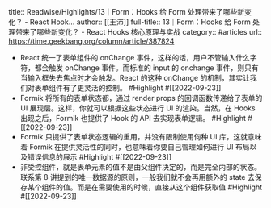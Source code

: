 title:: Readwise/Highlights/13｜Form：Hooks 给 Form 处理带来了哪些新变化？ - React Hook...
author:: [[王沛]]
full-title:: 13｜Form：Hooks 给 Form 处理带来了哪些新变化？ - React Hooks 核心原理与实战
category:: #articles
url:: https://time.geekbang.org/column/article/387824
- React 统一了表单组件的 onChange 事件，这样的话，用户不管输入什么字符，都会触发 onChange 事件。而标准的 input 的 onchange 事件，则只有当输入框失去焦点时才会触发。React 的这种 onChange 的机制，其实让我们对表单组件有了更灵活的控制。 #Highlight #[[2022-09-23]]
- Formik 将所有的表单状态都，通过 render props 的回调函数传递给了表单的 UI 展现层。这样，你就可以根据这些状态进行 UI 的渲染。当然，在 Hooks 出现之后，Formik 也提供了 Hook 的 API 去实现表单逻辑。 #Highlight #[[2022-09-23]]
- Formik 只提供了表单状态逻辑的重用，并没有限制使用何种 UI 库，这就意味着 Formik 在提供灵活性的同时，也意味着你要自己管理如何进行 UI 布局以及错误信息的展示 #Highlight #[[2022-09-23]]
- 非受控组件，就是表单元素的值不是由父组件决定的，而是完全内部的状态。联系第 8 讲提到的唯一数据源的原则，一般我们就不会再用额外的 state 去保存某个组件的值。而是在需要使用的时候，直接从这个组件获取值 #Highlight #[[2022-09-23]]